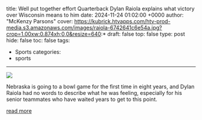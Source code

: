 title: Well put together effort Quarterback Dylan Raiola explains what victory over Wisconsin means to him
date: 2024-11-24 01:02:00 +0000
author: "McKenzy Parsons"
cover: https://kubrick.htvapps.com/htv-prod-media.s3.amazonaws.com/images/raiola-6742641c6e54a.jpg?crop=1.00xw:0.874xh;0,0&resize=640:*
draft: false
top: false
type: post
hide: false
toc: false
tags:
  - Sports
categories:
  - sports
---

![](https://kubrick.htvapps.com/htv-prod-media.s3.amazonaws.com/images/raiola-6742641c6e54a.jpg?crop=1.00xw:0.874xh;0,0&resize=640:*)

Nebraska is going to a bowl game for the first time in eight years, and Dylan Raiola had no words to describe what he was feeling, especially for his senior teammates who have waited years to get to this point.

[read more](https://www.ketv.com/article/nebraska-dylan-raiola-wisconsin-win/62997519)

